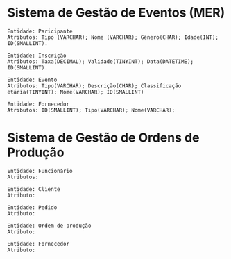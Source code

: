 # Sistema de Gestão de Eventos (MER)

```
Entidade: Paricipante
Atributos: Tipo (VARCHAR); Nome (VARCHAR); Gênero(CHAR); Idade(INT); ID(SMALLINT).

Entidade: Inscrição
Atributos: Taxa(DECIMAL); Validade(TINYINT); Data(DATETIME); ID(SMALLINT).

Entidade: Evento
Atributos: Tipo(VARCHAR); Descrição(CHAR); Classificação etária(TINYINT); Nome(VARCHAR); ID(SMALLINT)

Entidade: Fornecedor
Atributos: ID(SMALLINT); Tipo(VARCHAR); Nome(VARCHAR);

```

# Sistema de Gestão de Ordens de Produção

```
Entidade: Funcionário
Atributos: 

Entidade: Cliente
Atributo: 

Entidade: Pedido 
Atributo:

Entidade: Ordem de produção
Atributo:

Entidade: Fornecedor
Atributo:

```


